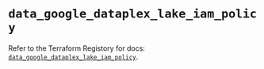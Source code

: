 # `data_google_dataplex_lake_iam_policy`

Refer to the Terraform Registory for docs: [`data_google_dataplex_lake_iam_policy`](https://registry.terraform.io/providers/hashicorp/google-beta/5.6.0/docs/data-sources/google_dataplex_lake_iam_policy).
